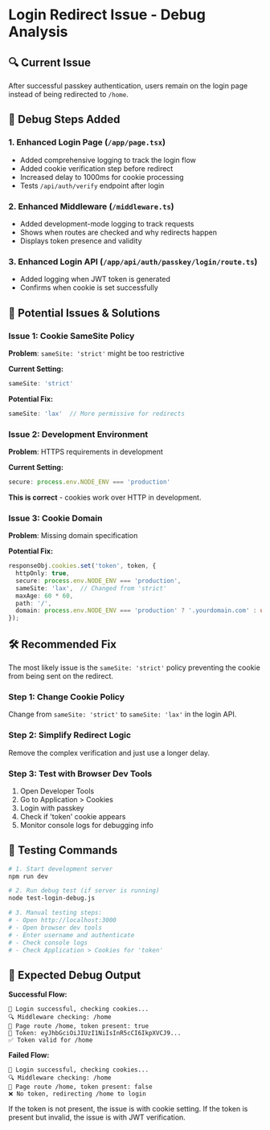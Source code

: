 # Login Redirect Issue - Debug Analysis

## 🔍 **Current Issue**
After successful passkey authentication, users remain on the login page instead of being redirected to `/home`.

## 🧪 **Debug Steps Added**

### **1. Enhanced Login Page (`/app/page.tsx`)**
- Added comprehensive logging to track the login flow
- Added cookie verification step before redirect
- Increased delay to 1000ms for cookie processing
- Tests `/api/auth/verify` endpoint after login

### **2. Enhanced Middleware (`/middleware.ts`)**
- Added development-mode logging to track requests
- Shows when routes are checked and why redirects happen
- Displays token presence and validity

### **3. Enhanced Login API (`/app/api/auth/passkey/login/route.ts`)**
- Added logging when JWT token is generated
- Confirms when cookie is set successfully

## 🔧 **Potential Issues & Solutions**

### **Issue 1: Cookie SameSite Policy**
**Problem**: `sameSite: 'strict'` might be too restrictive

**Current Setting:**
```typescript
sameSite: 'strict'
```

**Potential Fix:**
```typescript
sameSite: 'lax'  // More permissive for redirects
```

### **Issue 2: Development Environment**
**Problem**: HTTPS requirements in development

**Current Setting:**
```typescript
secure: process.env.NODE_ENV === 'production'
```

**This is correct** - cookies work over HTTP in development.

### **Issue 3: Cookie Domain**
**Problem**: Missing domain specification

**Potential Fix:**
```typescript
responseObj.cookies.set('token', token, {
  httpOnly: true,
  secure: process.env.NODE_ENV === 'production',
  sameSite: 'lax',  // Changed from 'strict'
  maxAge: 60 * 60,
  path: '/',
  domain: process.env.NODE_ENV === 'production' ? '.yourdomain.com' : undefined
});
```

## 🛠️ **Recommended Fix**

The most likely issue is the `sameSite: 'strict'` policy preventing the cookie from being sent on the redirect.

### **Step 1: Change Cookie Policy**
Change from `sameSite: 'strict'` to `sameSite: 'lax'` in the login API.

### **Step 2: Simplify Redirect Logic**
Remove the complex verification and just use a longer delay.

### **Step 3: Test with Browser Dev Tools**
1. Open Developer Tools
2. Go to Application > Cookies
3. Login with passkey
4. Check if 'token' cookie appears
5. Monitor console logs for debugging info

## 🧪 **Testing Commands**

```bash
# 1. Start development server
npm run dev

# 2. Run debug test (if server is running)
node test-login-debug.js

# 3. Manual testing steps:
# - Open http://localhost:3000
# - Open browser dev tools
# - Enter username and authenticate
# - Check console logs
# - Check Application > Cookies for 'token'
```

## 🎯 **Expected Debug Output**

**Successful Flow:**
```
🎯 Login successful, checking cookies...
🔍 Middleware checking: /home
🔐 Page route /home, token present: true
🍪 Token: eyJhbGciOiJIUzI1NiIsInR5cCI6IkpXVCJ9...
✅ Token valid for /home
```

**Failed Flow:**
```
🎯 Login successful, checking cookies...
🔍 Middleware checking: /home
🔐 Page route /home, token present: false
❌ No token, redirecting /home to login
```

If the token is not present, the issue is with cookie setting.
If the token is present but invalid, the issue is with JWT verification.
